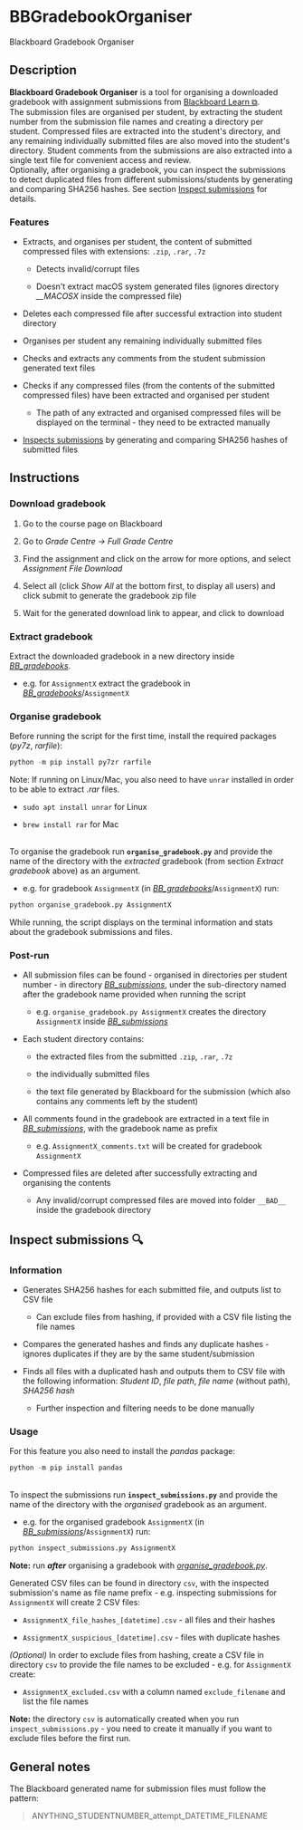 # BBGradebookOrganiser

Blackboard Gradebook Organiser

## Description

**Blackboard Gradebook Organiser** is a tool for organising a downloaded gradebook with assignment submissions from [Blackboard Learn &#x29c9;](https://en.wikipedia.org/wiki/Blackboard_Learn).  
The submission files are organised per student, by extracting the student number from the submission file names and creating a directory per student. Compressed files are extracted into the student's directory, and any remaining individually submitted files are also moved into the student's directory. Student comments from the submissions are also extracted into a single text file for convenient access and review.  
Optionally, after organising a gradebook, you can inspect the submissions to detect duplicated files from different submissions/students by generating and comparing SHA256 hashes. See section [Inspect submissions](#inspect-submissions-mag) for details.

### **Features**

- Extracts, and organises per student, the content of submitted compressed files with extensions: `.zip`, `.rar`, `.7z`

  - Detects invalid/corrupt files

  - Doesn't extract macOS system generated files (ignores directory *__MACOSX* inside the compressed file)

- Deletes each compressed file after successful extraction into student directory

- Organises per student any remaining individually submitted files

- Checks and extracts any comments from the student submission generated text files

- Checks if any compressed files (from the contents of the submitted compressed files) have been extracted and organised per student

  - The path of any extracted and organised compressed files will be displayed on the terminal - they need to be extracted manually

- [Inspect*s* submissions](#inspect-submissions-mag) by generating and comparing SHA256 hashes of submitted files

## Instructions

### **Download gradebook**

1. Go to the course page on Blackboard

2. Go to *Grade Centre -> Full Grade Centre*

3. Find the assignment and click on the arrow for more options, and select *Assignment File Download*

4. Select all (click *Show All* at the bottom first, to display all users) and click submit to generate the gradebook zip file

5. Wait for the generated download link to appear, and click to download

### **Extract gradebook**

Extract the downloaded gradebook in a new directory inside [*BB_gradebooks*](BB_gradebooks).

- e.g. for `AssignmentX` extract the gradebook in [*BB_gradebooks*](BB_gradebooks)/`AssignmentX`

### **Organise gradebook**

Before running the script for the first time, install the required packages (*py7z*, *rarfile*):

```python
python -m pip install py7zr rarfile
```

Note: If running on Linux/Mac, you also need to have `unrar` installed in order to be able to extract *.rar* files.

- `sudo apt install unrar` for Linux

- `brew install rar` for Mac

&nbsp;  
To organise the gradebook run **`organise_gradebook.py`** and provide the name of the directory with the *extracted* gradebook (from section *Extract gradebook* above) as an argument.

- e.g. for gradebook `AssignmentX` (in [*BB_gradebooks*](BB_gradebooks)/`AssignmentX`) run:

```python
python organise_gradebook.py AssignmentX
```

While running, the script displays on the terminal information and stats about the gradebook submissions and files.

### **Post-run**

- All submission files can be found - organised in directories per student number - in directory [*BB_submissions*](BB_submissions), under the sub-directory named after the gradebook name provided when running the script

  - e.g. `organise_gradebook.py AssignmentX` creates the directory `AssignmentX` inside [*BB_submissions*](BB_submissions)

- Each student directory contains:

  - the extracted files from the submitted `.zip`, `.rar`, `.7z`
  
  - the individually submitted files
  
  - the text file generated by Blackboard for the submission (which also contains any comments left by the student)

- All comments found in the gradebook are extracted in a text file in [*BB_submissions*](BB_submissions), with the gradebook name as prefix

  - e.g. `AssignmentX_comments.txt` will be created for gradebook `AssignmentX`

- Compressed files are deleted after successfully extracting and organising the contents

  - Any invalid/corrupt compressed files are moved into folder `__BAD__` inside the gradebook directory

## **Inspect submissions** :mag:

### **Information**

- Generates SHA256 hashes for each submitted file, and outputs list to CSV file

  - Can exclude files from hashing, if provided with a CSV file listing the file names

- Compares the generated hashes and finds any duplicate hashes - ignores duplicates if they are by the same student/submission

- Finds all files with a duplicated hash and outputs them to CSV file with the following information: *Student ID*, *file path*, *file name* (without path), *SHA256 hash*

  - Further inspection and filtering needs to be done manually

### **Usage**

For this feature you also need to install the *pandas* package:

```python
python -m pip install pandas
```

&nbsp;  
To inspect the submissions run **`inspect_submissions.py`** and provide the name of the directory with the *organised* gradebook as an argument.

- e.g. for the organised gradebook `AssignmentX` (in [*BB_submissions*](BB_submissions)/`AssignmentX`) run:

```python
python inspect_submissions.py AssignmentX
```

**Note:** run ***after*** organising a gradebook with [*organise_gradebook.py*](organise_gradebook.py).

Generated CSV files can be found in directory `csv`, with the inspected submission's name as file name prefix - e.g. inspecting submissions for `AssignmentX` will create 2 CSV files:

- `AssignmentX_file_hashes_[datetime].csv` - all files and their hashes
  
- `AssignmentX_suspicious_[datetime].csv` - files with duplicate hashes

*(Optional)* In order to exclude files from hashing, create a CSV file in directory `csv` to provide the file names to be excluded - e.g. for `AssignmentX` create:

- `AssignmentX_excluded.csv` with a column named `exclude_filename` and list the file names

**Note:** the directory `csv` is automatically created when you run `inspect_submissions.py` - you need to create it manually if you want to exclude files before the first run.

## General notes

The Blackboard generated name for submission files must follow the pattern:
> ANYTHING_STUDENTNUMBER_attempt_DATETIME_FILENAME
